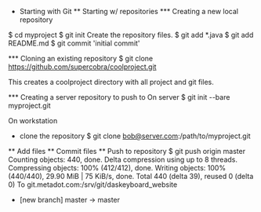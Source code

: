 * Starting with Git
** Starting w/ repositories
*** Creating a new local repository

$ cd myproject
$ git init
Create the repository files.
$ git add *.java
$ git add README.md
$ git commit 'initial commit'

*** Cloning an existing repository
$ git clone https://github.com/supercobra/coolproject.git

This creates a coolproject directory with all project and git files.

*** Creating a server repository to push to
On server
$ git init --bare myproject.git

On workstation
* clone the repository
$ git clone bob@server.com:/path/to/myproject.git

** Add files
** Commit files
** Push to repository
$ git push origin master
Counting objects: 440, done.
Delta compression using up to 8 threads.
Compressing objects: 100% (412/412), done.
Writing objects: 100% (440/440), 29.90 MiB | 75 KiB/s, done.
Total 440 (delta 39), reused 0 (delta 0)
To git.metadot.com:/srv/git/daskeyboard_website
 * [new branch]      master -> master
